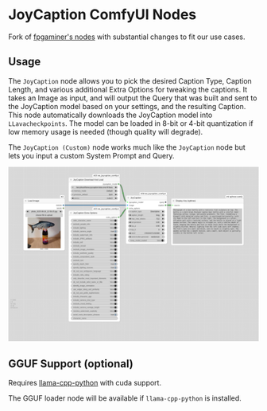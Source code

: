 # JoyCaption ComfyUI Nodes

Fork of [fpgaminer's nodes](https://github.com/fpgaminer/joycaption_comfyui) with substantial changes to fit our use cases.

## Usage

The `JoyCaption` node allows you to pick the desired Caption Type, Caption Length, and various additional Extra Options for tweaking the captions.  It takes an Image as input, and will output the Query that was built and sent to the JoyCaption model based on your settings, and the resulting Caption.  This node automatically downloads the JoyCaption model into `LLavacheckpoints`.  The model can be loaded in 8-bit or 4-bit quantization if low memory usage is needed (though quality will degrade).

The `JoyCaption (Custom)` node works much like the `JoyCaption` node but lets you input a custom System Prompt and Query.

![Screenshot of example workflow](https://raw.githubusercontent.com/without-ordinary/wo_joycaption_comfyui/refs/heads/main/workflow_example.png)

## GGUF Support (optional)

Requires [llama-cpp-python](https://llama-cpp-python.readthedocs.io/en/latest/) with cuda support.

The GGUF loader node will be available if `llama-cpp-python` is installed.